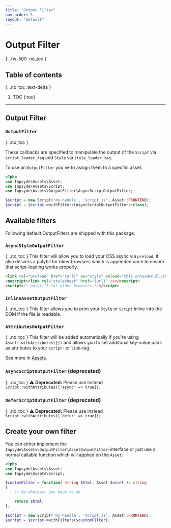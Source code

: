 ```yaml
---
title: "Output Filter"
nav_order: 5
layout: "default"
---
```

# Output Filter
{: .fw-500 .no_toc }
## Table of contents
{: .no_toc .text-delta }
1. TOC
{:toc}
---

## Output Filter
### `OutputFilter`
{: .no_toc }

These callbacks are specified to manipulate the output of the `Script` via `script_loader_tag` and `Style`
via `style_loader_tag`.

To use an `OutputFilter` you've to assign them to a specific asset:

```php
<?php
use Inpsyde\Assets\Asset;
use Inpsyde\Assets\Script;
use Inpsyde\Assets\OutputFilter\AsyncScriptOutputFilter;

$script = new Script('my-handle', 'script.js', Asset::FRONTEND);
$script = $script->withFilters(AsyncScriptOutputFilter::class);
```

## Available filters

Following default OutputFilters are shipped with this package:

### `AsyncStyleOutputFilter`
{: .no_toc }
This filter will allow you to load your CSS async via `preload`. It also delivers a polyfill for older browsers which is
appended once to ensure that script-loading works properly.

```html
<link rel="preload" href="{url}" as="style" onload="this.onload=null;this.rel='stylesheet'">
<noscript><link rel="stylesheet" href="{url}" /></noscript>
<script>/* polyfill for older browsers */</script>
```

### `InlineAssetOutputFilter`
{: .no_toc }
This filter allows you to print your `Style` or `Script` inline into the DOM if the file is readable.

### `AttributesOutputFilter`
{: .no_toc }
This filter will be added automatically if you're using `Asset::withAttributes([])` and allows you to set additonal
key-value pairs as attributes to your `script`- or `link`-tag.

See more in [Assets](./assets.md).

### `AsyncScriptOutputFilter` (deprecated)
{: .no_toc }
:warning: **Deprecated:** Please use instead `Script::withAttributes(['async' => true]);`

### `DeferScriptOutputFilter`  (deprecated)
{: .no_toc }
:warning: **Deprecated:** Please use instead `Script::withAttributes(['defer' => true]);`

## Create your own filter

You can either implement the `Inpsyde\Assets\OutputFilter\AssetOutputFilter`-interface or just use a normal callable
function which will applied on the `Asset`:

```php
<?php
use Inpsyde\Assets\Asset;
use Inpsyde\Assets\Script;

$customFilter = function( string $html, Asset $asset ): string
{
    // do whatever you have to do.

    return $html;
};

$script = new Script('my-handle', 'script.js', Asset::FRONTEND);
$script = $script->withFilters($customFilter);
```
